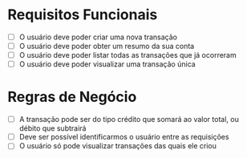 # Requisitos Funcionais

- [ ] O usuário deve poder criar uma nova transação
- [ ] O usuário deve poder obter um resumo da sua conta
- [ ] O usuário deve poder listar todas as transações que já ocorreram
- [ ] O usuário deve poder visualizar uma transação única

# Regras de Negócio

- [ ] A transação pode ser do tipo crédito que somará ao valor total, ou débito que subtrairá
- [ ] Deve ser possível identificarmos o usuário entre as requisições
- [ ] O usuário só pode visualizar transações das quais ele criou